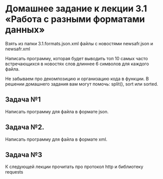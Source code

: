 # Домашнее задание к лекции 3.1 «Работа с разными форматами данных»

Взять из папки 3.1.formats.json.xml файлы с новостями newsafr.json и newsafr.xml

Написать программу, которая будет выводить топ 10 самых часто встречающихся в новостях слов длиннее 6 символов для каждого файла.

Не забываем про декомпозицию и организацию кода в функции. В решении домашнего задания вам могут помочь: split(), sort или sorted.
## Задача №1

Написать программу для файла в формате json.
## Задача №2.

Написать программу для файла в формате xml.
## Задача №3

К следующей лекции прочитать про протокол http и библиотеку requests